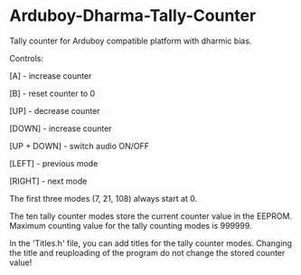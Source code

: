 # Arduboy-Dharma-Tally-Counter
Tally counter for Arduboy compatible platform with dharmic bias.


Controls:

[A] - increase counter

[B] - reset counter to 0

[UP] - decrease counter

[DOWN] - increase counter

[UP + DOWN] - switch audio ON/OFF

[LEFT] - previous mode

[RIGHT] - next mode

The first three modes (7, 21, 108) always start at 0.

The ten tally counter modes store the current counter value in the EEPROM. Maximum counting value for the tally counting modes is 999999.

In the 'Titles.h' file, you can add titles for the tally counter modes. Changing the title and reuploading of the program do not change the stored counter value!

